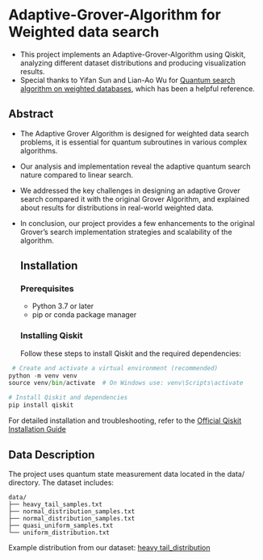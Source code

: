 # Adaptive-Grover-Algorithm for Weighted data search
- This project implements an Adaptive-Grover-Algorithm using Qiskit, analyzing different dataset
   distributions and producing visualization results.
- Special thanks to Yifan Sun and Lian-Ao Wu for [Quantum search algorithm on weighted databases](https://www.nature.com/articles/s41598-024-81701-7), which has been a helpful reference.
## Abstract 
- The Adaptive Grover Algorithm is designed for weighted data search problems, it is
   essential for quantum subroutines in various complex algorithms.
- Our analysis and implementation reveal the adaptive quantum search nature compared to linear 
    search.
- We addressed the key challenges in designing an adaptive Grover search compared it with the 
   original Grover Algorithm, and explained about results for distributions in real-world weighted 
   data.
- In conclusion, our project provides a few enhancements to the original Grover’s search 
   implementation strategies and scalability of the algorithm.

  ## Installation
  ### Prerequisites
  - Python 3.7 or later
  - pip or conda package manager
  ### Installing Qiskit
  Follow these steps to install Qiskit and the required dependencies:
```python
 # Create and activate a virtual environment (recommended)
python -m venv venv
source venv/bin/activate  # On Windows use: venv\Scripts\activate

# Install Qiskit and dependencies
pip install qiskit
```
For detailed installation and troubleshooting, refer to the [Official Qiskit Installation Guide](https://docs.quantum.ibm.com/guides/install-qiskit)

## Data Description
The project uses quantum state measurement data located in the data/ directory. The dataset includes:
```
data/
├── heavy_tail_samples.txt       
├── normal_distribution_samples.txt
├── normal_distribution_samples.txt
├── quasi_uniform_samples.txt
└── uniform_distribution.txt
```

Example distribution from our dataset:
[heavy tail_distribution](https://github.com/GAYATRI-SIVANI-SUSARLA/Quantum_Search_Algorithm_Weighted_Database/blob/main/Data/heavy_tail.jpg)








